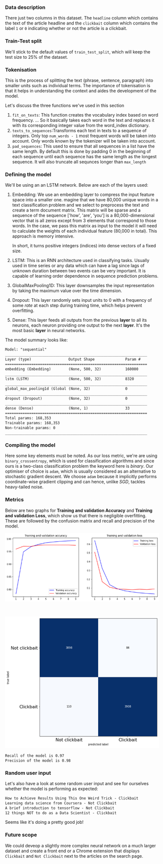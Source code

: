 ### Data description

There just two columns in this dataset. The `headline` column which contains the text of the article headline and the `clickbait` column which contains the label `1` or `0` indicating whether or not the article is a clickbait.

### Train-Test split

We'll stick to the default values of `train_test_split`, which will keep the test size to 25% of the dataset. 

### Tokenisation

This is the process of splitting the text (phrase, sentence, paragraph) into smaller units such as individual terms. The importance of tokenisation is that it helps in understanding the context and aides the development of the model.

Let's discuss the three functions we've used in this section

1. `fit_on_texts`: This function creates the  vocabulary index based on word frequency. ... So it basically takes each word in the text and replaces it with its corresponding integer value  from the word_index dictionary.
2. `texts_to_sequences`:Transforms each text in texts to a sequence of integers. Only top `num_words - 1` most  frequent words will be taken into account. Only words known by the  tokenizer will be taken into account.
3. `pad_sequences`: This used to ensure that all sequences in a list have the same length. By default this is done by  padding 0 in the beginning of each sequence until each sequence has the  same length as the longest sequence. It will also truncate all sequnces longer than `max_length`

### Defining the model

We'll be using an an LSTM network. Below are each of the layers used:

1. Embedding: We use an embedding layer to compress the input feature space into a smaller one. magine that we have 80,000 unique words in a text classification problem and we select to preprocess the text and create a term document matrix. This matrix will be sparse and a sequence of the sequence  ['how',  'are', 'you'] is a 80,000-dimensional vector that is all zeros except  from 3 elements that correspond to those words. In the case, we pass  this matrix as input to the model it will need to calculate the weights  of each individual feature (80,000 in total). This approach is memory  intensive. 

   In short, it turns positive integers (indices) into dense vectors of a fixed size.

2. LSTM: This is an RNN architecture used in classifying tasks. Usually used in time series or any data which can have a lag since lags of unknown duration between two events can be very important. It is capable of learning order dependence in sequence prediction problems.

3. GlobalMaxPooling1D: This layer downsamples the input representation by taking the maximum value over the time dimension. 

4. Dropout: This layer randomly sets input units to 0 with a frequency of some *rate* at each step during training time, which helps prevent overfitting.

5. Dense: This layer feeds all outputs from the previous **layer** to all its neurons, each neuron providing one output to the next **layer**. It's the most basic **layer** in neural networks.

The model summary looks like:

```
Model: "sequential"
_________________________________________________________________
Layer (type)                 Output Shape              Param #   
=================================================================
embedding (Embedding)        (None, 500, 32)           160000    
_________________________________________________________________
lstm (LSTM)                  (None, 500, 32)           8320      
_________________________________________________________________
global_max_pooling1d (Global (None, 32)                0         
_________________________________________________________________
dropout (Dropout)            (None, 32)                0         
_________________________________________________________________
dense (Dense)                (None, 1)                 33        
=================================================================
Total params: 168,353
Trainable params: 168,353
Non-trainable params: 0
_________________________________________________________________
```

### Compiling the model

Here some key elements must be noted. As our loss metric, we're are using `binary_crossentropy`, which is used for classification algorithms and since ours is a two-class classification problem the keyword here is *binary*. Our optimiser of choice is `adam`, which is usually considered as an alternative to stochastic gradient descent. We choose `adam` because it implicitly performs coordinate-wise gradient clipping and can hence, unlike *SGD*, tackles heavy-tailed noise.

### Metrics

Below are two graphs for **Training and validation Accuracy** and **Training and validation Loss**, which show us that there is negligible overfitting. These are followed by the confusion matrix and recall and precision of the model. 

<p align="center">
  <img title='Training and Validation acc/loss' src='https://github.com/altprime/clickbait-classification/blob/main/output/1-clickbait-train-val-acc-loss.jpg'>
</p><br>
<p align="center">
  <img title='Confusion Matrix' src='https://github.com/altprime/clickbait-classification/blob/main/output/2-clickbait-confusion-matrix.jpg'>
</p>

```
Recall of the model is 0.97
Precision of the model is 0.98
```

### Random user input

Let's also have a look at some random user input and see for ourselves whether the model is performing as expected:

```
How to Achieve Results Using This One Weird Trick - Clickbait
Learning data science from Coursera - Not Clickbait
A brief introduction to tensorflow - Not Clickbait
12 things NOT to do as a Data Scientist - Clickbait
```

Seems like it's doing a pretty good job!

### Future scope

We could deveop a slightly more complex neural network on a much larger dataset and create a front end or a Chrome extension that displays `Clickbait` and `Not Clickbait` next to the articles on the search page.

